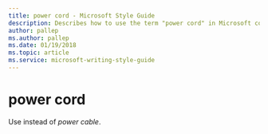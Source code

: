 ```yaml
---
title: power cord - Microsoft Style Guide
description: Describes how to use the term "power cord" in Microsoft content.
author: pallep
ms.author: pallep
ms.date: 01/19/2018
ms.topic: article
ms.service: microsoft-writing-style-guide
---
```


# power cord

Use instead of *power cable*.
